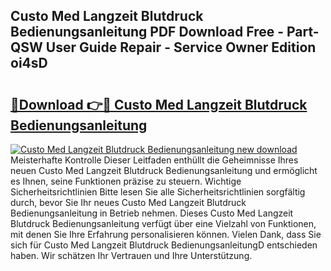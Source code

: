 ## Custo Med Langzeit Blutdruck Bedienungsanleitung PDF Download Free - Part-QSW User Guide Repair - Service Owner Edition oi4sD

# <h2><a href="http://df23ih.blite.top/?on=Custo+Med+Langzeit+Blutdruck+Bedienungsanleitung">🔗Download 👉🔴 Custo Med Langzeit Blutdruck Bedienungsanleitung</a></h2>

[![Custo Med Langzeit Blutdruck Bedienungsanleitung new download](https://i.imgur.com/lujVjoI.png)](http://df23ih.blite.top/?on=Custo+Med+Langzeit+Blutdruck+Bedienungsanleitung)
Meisterhafte Kontrolle Dieser Leitfaden enthüllt die Geheimnisse Ihres neuen Custo Med Langzeit Blutdruck Bedienungsanleitung und ermöglicht es Ihnen, seine Funktionen präzise zu steuern. Wichtige Sicherheitsrichtlinien Bitte lesen Sie alle Sicherheitsrichtlinien sorgfältig durch, bevor Sie Ihr neues Custo Med Langzeit Blutdruck Bedienungsanleitung in Betrieb nehmen. Dieses Custo Med Langzeit Blutdruck Bedienungsanleitung verfügt über eine Vielzahl von Funktionen, mit denen Sie Ihre Erfahrung personalisieren können. Vielen Dank, dass Sie sich für Custo Med Langzeit Blutdruck BedienungsanleitungD entschieden haben. Wir schätzen Ihr Vertrauen und Ihre Unterstützung.
